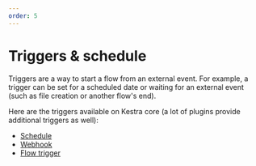 ```yaml
---
order: 5
---
```

# Triggers & schedule

Triggers are a way to start a flow from an external event. For example, a trigger can be set for a scheduled date or waiting for an external event (such as file creation or another flow's end).

Here are the triggers available on Kestra core (a lot of plugins provide additional triggers as well):

* [Schedule](./schedule.md)
* [Webhook](./webhook.md)
* [Flow trigger](./flow.md)
